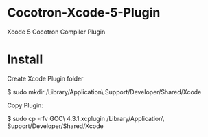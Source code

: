 Cocotron-Xcode-5-Plugin
=======================

Xcode 5 Cocotron Compiler Plugin

Install
=======

Create Xcode Plugin folder

  $ sudo mkdir /Library/Application\ Support/Developer/Shared/Xcode
  
Copy Plugin:
  
  $ sudo cp -rfv GCC\ 4.3.1.xcplugin /Library/Application\ Support/Developer/Shared/Xcode
  

